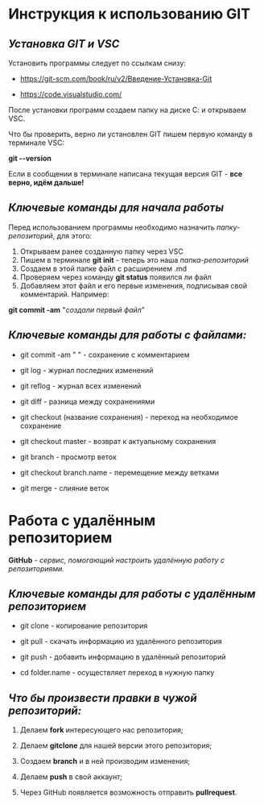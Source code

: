 # **Инструкция к использованию GIT**

## *Установка GIT и VSC*

Установить программы следует по ссылкам снизу:

* https://git-scm.com/book/ru/v2/Введение-Установка-Git

* https://code.visualstudio.com/

После установки программ создаем папку на диске С: и открываем VSC.

Что бы проверить, верно ли установлен GIT пишем первую команду в терминале VSC:

**git --version**

Если в сообщении в терминале написана текущая версия GIT - **все верно, идём дальше!**

## *Ключевые команды для начала работы*

Перед использованием программы необходимо назначить *папку-репозиторий*, для этого:

1. Открываем ранее созданную папку через VSC
2. Пишем в терминале **git init** - теперь это наша *папка-репозиторий*
3. Создаем в этой папке файл с расширением .md
4. Проверяем через команду **git status** появился ли файл
5. Добавляем этот файл и его первые изменения, подписывая свой комментарий. Например:

**git commit -am** "*создали первый файл*"

## *Ключевые команды для работы с файлами:*

* git commit -am " " - сохранение с комментарием

* git log - журнал последних изменений

* git reflog - журнал всех изменений

* git diff - разница между сохранениями

* git checkout (название сохранения) - переход на необходимое сохранение

* git checkout master - возврат к актуальному сохранения

* git branch - просмотр веток

* git checkout branch.name - перемещение между ветками

* git merge - слияние веток

# **Работа с удалённым репозиторием**

**GitHub** - *сервис, помогающий настроить удалённую работу с репозиториями.*

## *Ключевые команды для работы с удалённым репозиторием*


* git clone - копирование репозитория

* git pull - скачать информацию из удалённого репозитория

* git push - добавить информацию в удалённый репозиторий

* cd folder.name - осуществляет переход в нужную папку

## *Что бы произвести правки в чужой репозиторий:*

1. Делаем **fork** интересующего нас репозитория;

2. Делаем **gitclone** для нашей версии этого репозитория;

3. Создаем **branch** и в ней производим изменения;

4. Делаем **push** в свой аккаунт;

5. Через GitHub появляется возможность отправить **pullrequest**.